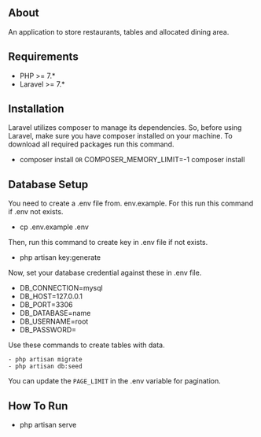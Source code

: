 ## About
An application to store restaurants, tables and allocated dining area.

## Requirements
- PHP >= 7.*
- Laravel >= 7.*

## Installation 
Laravel utilizes composer to manage its dependencies. So, before using Laravel, make sure you have composer installed on your machine. To download all required packages run this command.
- composer install `OR` COMPOSER_MEMORY_LIMIT=-1 composer install

## Database Setup
You need to create a .env file from. env.example. For this run this command if .env not exists.
-  cp .env.example .env

Then, run this command to create key in .env file if not exists.
- php artisan key:generate

Now, set your database credential against these in .env file.

- DB_CONNECTION=mysql
- DB_HOST=127.0.0.1
- DB_PORT=3306
- DB_DATABASE=name
- DB_USERNAME=root
- DB_PASSWORD=

Use these commands to create tables with data.
```
- php artisan migrate
- php artisan db:seed
```

You can update the `PAGE_LIMIT` in the .env variable for pagination. 

## How To Run
- php artisan serve
